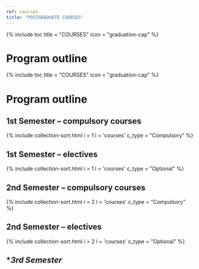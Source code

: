 ```yaml
---
ref: courses
title: "POSTGRADUATE COURSES"
---
```


{% include toc title = "COURSES" icon = "graduation-cap" %}

# Program outline

{% include toc title = "COURSES" icon = "graduation-cap" %}

# Program outline

## **1st Semester – compulsory courses**

{% include collection-sort.html i = 1 l = 'courses' c_type = "Compulsory" %}

## **1st Semester – electives**

{% include collection-sort.html i = 1 l = 'courses' c_type = "Optional" %}

## **2nd Semester – compulsory courses**

{% include collection-sort.html i = 2 l = 'courses' c_type = "Compulsory" %}

## **2nd Semester – electives**

{% include collection-sort.html i = 2 l = 'courses' c_type = "Optional" %}

## **3rd Semester*
